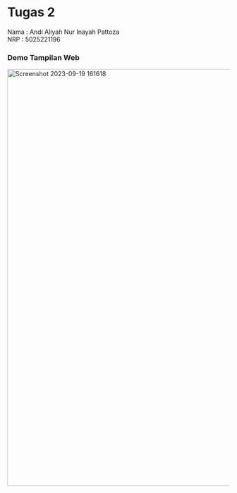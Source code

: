 # Tugas 2
Nama  : Andi Aliyah Nur Inayah Pattoza<br>
NRP   : 5025221196

<h3>Demo Tampilan Web</h3>
<img width="946" alt="Screenshot 2023-09-19 161618" src="https://github.com/Aliyah-Pattoza/P-Web-G/assets/127922043/1afc6240-e78f-4f6e-a5d0-e721c6b3a96e">
